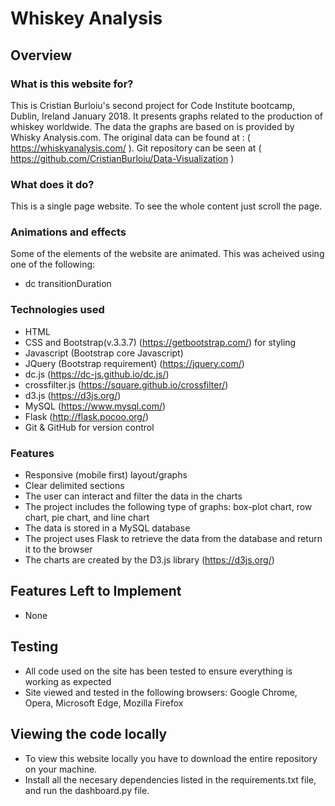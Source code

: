 # Whiskey Analysis
 
## Overview
 
### What is this website for?

This is Cristian Burloiu's second project for Code Institute bootcamp, Dublin, Ireland January 2018. It presents graphs related to the production of whiskey worldwide.
The data the graphs are based on is provided by Whisky Analysis.com. The original data can be found at : ( https://whiskyanalysis.com/ ).
Git repository can be seen at ( https://github.com/CristianBurloiu/Data-Visualization )
 
### What does it do?
 
This is a single page website. To see the whole content just scroll the page.
 
### Animations and effects
 
Some of the elements of the website are animated. This was acheived using one of the following:

- dc transitionDuration

 
### Technologies used 
- HTML
- CSS and Bootstrap(v.3.3.7) (https://getbootstrap.com/) for styling
- Javascript (Bootstrap core Javascript)
- JQuery (Bootstrap requirement) (https://jquery.com/)
- dc.js (https://dc-js.github.io/dc.js/)
- crossfilter.js (https://square.github.io/crossfilter/)
- d3.js (https://d3js.org/)
- MySQL (https://www.mysql.com/)
- Flask (http://flask.pocoo.org/)
- Git & GitHub for version control

### Features 

- Responsive (mobile first) layout/graphs
- Clear delimited sections
- The user can interact and filter the data in the charts
- The project includes the following type of graphs: box-plot chart, row chart, pie chart, and line chart
- The data is stored in a MySQL database
- The project uses Flask to retrieve the data from the database and return it to the browser
- The charts are created by the D3.js library (https://d3js.org/)


## Features Left to Implement
- None


## Testing
- All code used on the site has been tested to ensure everything is working as expected
- Site viewed and tested in the following browsers: Google Chrome, Opera, Microsoft Edge, Mozilla Firefox

## Viewing the code locally

- To view this website locally you have to download the entire repository on your machine. 
- Install all the necesary dependencies listed in the requirements.txt file, and run the dashboard.py file.
 
